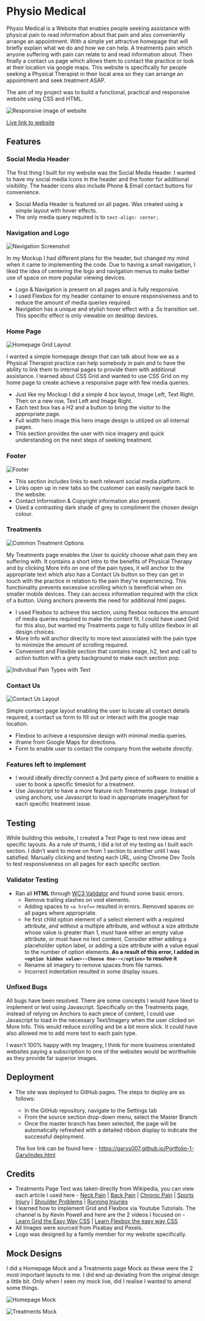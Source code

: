# Physio Medical

Physio Medical is a Website that enables people seeking assistance with physical pain to read information about that pain and also conveniently arrange an appointment. With a simple yet attractive homepage that will briefly explain what we do and how we can help. A treatments pain which anyone suffering with pain can relate to and read information about. Then finally a contact us page which allows them to contact the practice or look at their location via google maps. This website is specifically for people seeking a Physical Therapist in their local area so they can arrange an appointment and seek treatment ASAP.

The aim of my project was to build a functional, practical and responsive website using CSS and HTML.

![Responsive image of website](https://garys007.github.io/Portfolio-1-Gary/assets/images/readme-images/Responsive.png)

[Live link to website](https://garys007.github.io/Portfolio-1-Gary/)

## Features

### Social Media Header 

The first thing I built for my website was the Social Media Header. I wanted to have my social media icons in the header and the footer for additional visibility. The header icons also include Phone & Email contact buttons for convenience. 

- Social Media Header is featured on all pages. Was created using a simple layout with hover effects.
- The only media query required is to ``text-align: center;``

### Navigation and Logo

![Navigation Screenshot](https://garys007.github.io/Portfolio-1-Gary/assets/images/readme-images/Navigation.png)

In my Mockup I had different plans for the header, but changed my mind when it came to implementing the code. Due to having a small navigation, I liked the idea of centering the logo and navigation menus to make better use of space on more popular viewing devices.

- Logo & Navigation is present on all pages and is fully responsive.
- I used Flexbox for my header container to ensure responsiveness and to reduce the amount of media queries required.
- Navigation has a unique and stylish hover effect with a .5s transition set. This specific effect is only viewable on desktop devices.

### Home Page

![Homepage Grid Layout](https://garys007.github.io/Portfolio-1-Gary/assets/images/readme-images/Home-Grid.png)

I wanted a simple homepage design that can talk about how we as a Physical Therapist practice can help somebody in pain and to have the ability to link them to internal pages to provide them with additional assistance. I learned about CSS Grid and wanted to use CSS Grid on my home page to create achieve a responsive page with few media queries.

- Just like my Mockup I did a simple 4 box layout, Image Left, Text Right. Then on a new row, Text Left and Image Right. 
- Each text box has a H2 and a button to bring the visitor to the appropriate page.
- Full width hero image this hero image design is utilized on all internal pages.
- This section provides the user with nice imagery and quick understanding on the next steps of seeking treatment.

### Footer

![Footer](https://garys007.github.io/Portfolio-1-Gary/assets/images/readme-images/Footer.png)

- This section includes links to each relevant social media platform.
- Links open up in new tabs so the customer can easily navigate back to the website.
- Contact Information & Copyright information also present.
- Used a contrasting dark shade of grey to compliment the chosen design colour.

### Treatments

![Common Treatment Options](https://garys007.github.io/Portfolio-1-Gary/assets/images/readme-images/Common-Treatments.png)

My Treatments page enables the User to quickly choose what pain they are suffering with. It contains a short intro to the benefits of Physical Therapy and by clicking More Info on one of the pain types, it will anchor to the appropriate text which also has a Contact Us button so they can get in touch with the practice in relation to the pain they're experiencing. This functionality prevents excessive scrolling which is beneficial when on smaller mobile devices. They can access information required with the click of a button. Using anchors prevents the need for additional html pages.

- I used Flexbox to achieve this section, using flexbox reduces the amount of media queries required to make the content fit. I could have used Grid for this also, but wanted my Treatments page to fully utilize flexbox in all design choices.
- More Info will anchor directly to more text associated with the pain type to minimize the amount of scrolling required.
- Convenient and Flexible section that contains image, h2, text and call to action button with a grety background to make each section pop. 

![Individual Pain Types with Text](https://garys007.github.io/Portfolio-1-Gary/assets/images/readme-images/Pain-Types.png)

### Contact Us

![Contact Us Layout](https://garys007.github.io/Portfolio-1-Gary/assets/images/readme-images/Contact.png)

Simple contact page layout enabling the user to locate all contact details required, a contact us form to fill out or interact with the google map location.

- Flexbox to achieve a responsive design with minimal media queries.
- iframe from Google Maps for directions.
- Form to enable user to contact the company from the website directly.

### Features left to implement

- I would ideally directly connect a 3rd party piece of software to enable a user to book a specific timeslot for a treatment.
- Use Javascript to have a more feature rich Treatments page. Instead of using anchors, use Javascript to load in appropriate imagery/text for each specific treatment issue.

## Testing

While building this website, I created a Test Page to test new ideas and specific layouts. As a rule of thumb, I did a lot of my testing as I built each section. I didn't want to move on from 1 section to another until I was satisfied. Manually clicking and testing each URL, using Chrome Dev Tools to test responsiveness on all pages for each specific section. 

### Validator Testing
- Ran all **HTML** through [WC3 Validator](https://validator.w3.org/) and found some basic errors. 
    - Remove trailing slashes on void elements. 
    - Adding spaces to ``<a href=>`` resulted in errors. Removed spaces on all pages where appropriate.
    - he first child option element of a select element with a required attribute, and without a multiple attribute, and without a size attribute whose value is greater than 1, must have either an empty value attribute, or must have no text content. Consider either adding a placeholder option label, or adding a size attribute with a value equal to the number of option elements. **As a result of this error, I added in ``<option hidden value>--Choose One--</option>`` to resolve it**
    - Rename all imagery to remove spaces from file names.
    - Incorrect indentation resulted in some display issues.
    
### Unfixed Bugs

All bugs have been resolved. There are some concepts I would have liked to implement or test using Javascript. Specifically on the Treatments page, instead of relying on Anchors to each piece of content, I could use Javascript to load in the necessary Text/Imagery when the user clicked on More Info. This would reduce scrolling and be a bit more slick. It could have also allowed me to add more text to each pain type.

I wasn't 100% happy with my Imagery, I think for more business orientated websites paying a subscription to one of the websites would be worthwhile as they provide far superior images.

## Deployment
 
- The site was deployed to GitHub pages. The steps to deploy are as follows:
    - In the GitHub repository, navigate to the Settings tab
    - From the source section drop-down menu, select the Master Branch
    - Once the master branch has been selected, the page will be automatically refreshed with a detailed ribbon display to indicate the successful deployment.

    The live link can be found here - https://garys007.github.io/Portfolio-1-Gary/index.html

## Credits

- Treatments Page Text was taken directly from Wikipedia, you can view each article I used here - [Neck Pain](https://en.wikipedia.org/wiki/Neck_pain) | [Back Pain](https://en.wikipedia.org/wiki/Back_pain) | [Chronic Pain](https://en.wikipedia.org/wiki/Chronic_pain) | [Sports Injury](https://en.wikipedia.org/wiki/Sports_injury) | [Shoulder Problems](https://en.wikipedia.org/wiki/Shoulder_problem) | [Running Injuries](https://en.wikipedia.org/wiki/Running_injuries)
- I learned how to implement Grid and Flexbox via Youtube Tutorials. The channel is by Kevin Powell and here are the 2 videos I focused on - [Learn Grid the Easy Way CSS](https://www.youtube.com/watch?v=rg7Fvvl3taU&t=3s&ab_channel=KevinPowell) | [Learn Flexbox the easy way CSS](https://www.youtube.com/watch?v=u044iM9xsWU&ab_channel=KevinPowell)
- All Images were sourced from Pixabay and Pexels. 
- Logo was designed by a family member for my website specifically.

## Mock Designs

I did a Homepage Mock and a Treatments page Mock as these were the 2 most important layouts to me. I did end up deviating from the original design a little bit. Only when I seen my mock live, did I realise I wanted to amend some things.

![Homepage Mock](https://garys007.github.io/Portfolio-1-Gary/assets/images/readme-images/Homepage-Mock.png)

![Treatments Mock](https://garys007.github.io/Portfolio-1-Gary/assets/images/readme-images/Treatments-Mock.png)


